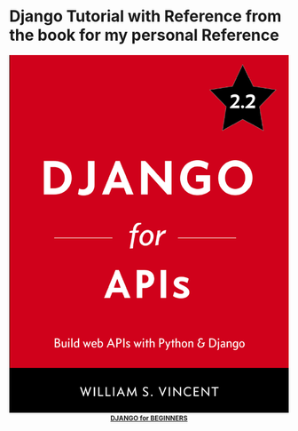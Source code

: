 # Django  Tutorial with Reference from the book for my personal Reference




<p align="center">
    <img src="DJANGO_FOR_APIs.png" width="800">
    <br>
    <sup><a href="https://leanpub.com/djangoforapis" target="_blank"><strong>DJANGO for BEGINNERS</strong></a></sup>
</p>

